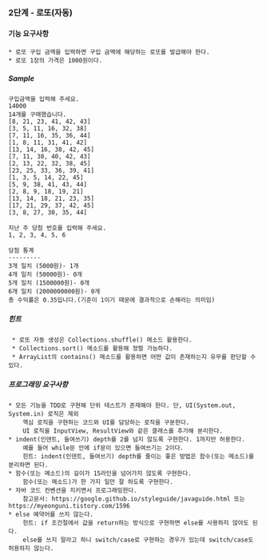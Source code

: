 ### 2단계 - 로또(자동)

#### 기능 요구사항
    * 로또 구입 금액을 입력하면 구입 금액에 해당하는 로또를 발급해야 한다.
    * 로또 1장의 가격은 1000원이다.
    
##### Sample
```
구입금액을 입력해 주세요.
14000
14개를 구매했습니다.
[8, 21, 23, 41, 42, 43]
[3, 5, 11, 16, 32, 38]
[7, 11, 16, 35, 36, 44]
[1, 8, 11, 31, 41, 42]
[13, 14, 16, 38, 42, 45]
[7, 11, 30, 40, 42, 43]
[2, 13, 22, 32, 38, 45]
[23, 25, 33, 36, 39, 41]
[1, 3, 5, 14, 22, 45]
[5, 9, 38, 41, 43, 44]
[2, 8, 9, 18, 19, 21]
[13, 14, 18, 21, 23, 35]
[17, 21, 29, 37, 42, 45]
[3, 8, 27, 30, 35, 44]

지난 주 당첨 번호를 입력해 주세요.
1, 2, 3, 4, 5, 6

당첨 통계
---------
3개 일치 (5000원)- 1개
4개 일치 (50000원)- 0개
5개 일치 (1500000원)- 0개
6개 일치 (2000000000원)- 0개
총 수익률은 0.35입니다.(기준이 1이기 때문에 결과적으로 손해라는 의미임)
```

##### 힌트
     * 로또 자동 생성은 Collections.shuffle() 메소드 활용한다.
     * Collections.sort() 메소드를 활용해 정렬 가능하다.
     * ArrayList의 contains() 메소드를 활용하면 어떤 값이 존재하는지 유무를 판단할 수 있다.
     
##### 프로그래밍 요구사항
    * 모든 기능을 TDD로 구현해 단위 테스트가 존재해야 한다. 단, UI(System.out, System.in) 로직은 제외
        핵심 로직을 구현하는 코드와 UI를 담당하는 로직을 구분한다.
        UI 로직을 InputView, ResultView와 같은 클래스를 추가해 분리한다.
    * indent(인덴트, 들여쓰기) depth를 2를 넘지 않도록 구현한다. 1까지만 허용한다.
        예를 들어 while문 안에 if문이 있으면 들여쓰기는 2이다.
        힌트: indent(인덴트, 들여쓰기) depth를 줄이는 좋은 방법은 함수(또는 메소드)를 분리하면 된다.
    * 함수(또는 메소드)의 길이가 15라인을 넘어가지 않도록 구현한다.
        함수(또는 메소드)가 한 가지 일만 잘 하도록 구현한다.
    * 자바 코드 컨벤션을 지키면서 프로그래밍한다.
        참고문서: https://google.github.io/styleguide/javaguide.html 또는 https://myeonguni.tistory.com/1596
    * else 예약어를 쓰지 않는다.
        힌트: if 조건절에서 값을 return하는 방식으로 구현하면 else를 사용하지 않아도 된다.
        else를 쓰지 말라고 하니 switch/case로 구현하는 경우가 있는데 switch/case도 허용하지 않는다.